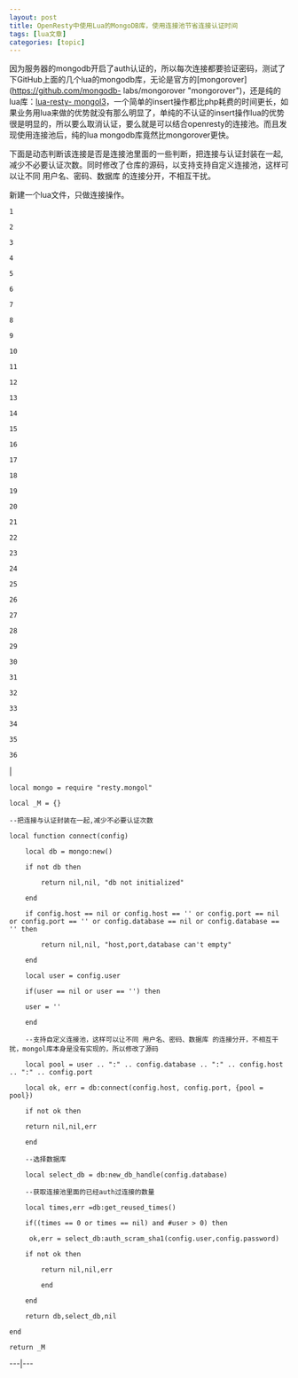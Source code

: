 ```yaml
---
layout: post
title: OpenResty中使用Lua的MongoDB库，使用连接池节省连接认证时间 
tags: [lua文章]
categories: [topic]
---
```

因为服务器的mongodb开启了auth认证的，所以每次连接都要验证密码，测试了下GitHub上面的几个lua的mongodb库，无论是官方的[mongorover](https://github.com/mongodb-
labs/mongorover "mongorover")，还是纯的lua库：[lua-resty-
mongol3](https://github.com/LuaDist2/lua-resty-mongol3 "lua-resty-
mongol3")，一个简单的insert操作都比php耗费的时间更长，如果业务用lua来做的优势就没有那么明显了，单纯的不认证的insert操作lua的优势很是明显的，所以要么取消认证，要么就是可以结合openresty的连接池。而且发现使用连接池后，纯的lua
mongodb库竟然比mongorover更快。  
  
下面是动态判断该连接是否是连接池里面的一些判断，把连接与认证封装在一起,减少不必要认证次数。同时修改了仓库的源码，以支持支持自定义连接池，这样可以让不同
用户名、密码、数据库 的连接分开，不相互干扰。

新建一个lua文件，只做连接操作。

    
    
    1
    
    2
    
    3
    
    4
    
    5
    
    6
    
    7
    
    8
    
    9
    
    10
    
    11
    
    12
    
    13
    
    14
    
    15
    
    16
    
    17
    
    18
    
    19
    
    20
    
    21
    
    22
    
    23
    
    24
    
    25
    
    26
    
    27
    
    28
    
    29
    
    30
    
    31
    
    32
    
    33
    
    34
    
    35
    
    36

|

    
    
    local mongo = require "resty.mongol"
    
    local _M = {}
    
    --把连接与认证封装在一起,减少不必要认证次数
    
    local function connect(config)
    
        local db = mongo:new()
    
        if not db then
    
            return nil,nil, "db not initialized"
    
        end
    
        if config.host == nil or config.host == '' or config.port == nil or config.port == '' or config.database == nil or config.database == '' then
    
            return nil,nil, "host,port,database can't empty"
    
        end
    
        local user = config.user
    
        if(user == nil or user == '') then
    
    	user = ''
    
        end
    
        --支持自定义连接池，这样可以让不同 用户名、密码、数据库 的连接分开，不相互干扰，mongol库本身是没有实现的，所以修改了源码
    
        local pool = user .. ":" .. config.database .. ":" .. config.host .. ":" .. config.port
    
        local ok, err = db:connect(config.host, config.port, {pool = pool}) 
    
        if not ok then
    
    	return nil,nil,err
    
        end
    
        --选择数据库
    
        local select_db = db:new_db_handle(config.database)
    
        --获取连接池里面的已经auth过连接的数量
    
        local times,err =db:get_reused_times()
    
        if((times == 0 or times == nil) and #user > 0) then
    
    	 ok,err = select_db:auth_scram_sha1(config.user,config.password)
    
    	if not ok then
    
    		return nil,nil,err
    
         	end
    
        end
    
        return db,select_db,nil
    
    end
    
    return _M  
  
---|---